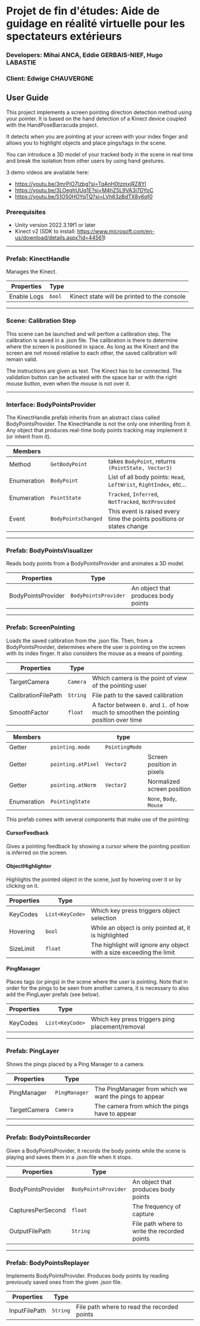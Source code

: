 Projet de fin d'études: Aide de guidage en réalité virtuelle pour les spectateurs extérieurs
============================================================================================

### Developers: Mihai ANCA, Eddie GERBAIS-NIEF, Hugo LABASTIE

### Client: Edwige CHAUVERGNE

## User Guide

This project implements a screen pointing direction detection method using your pointer. It is based on the hand detection of a Kinect device coupled with the HandPoseBarracuda project.

It detects when you are pointing at your screen with your index finger and allows you to highlight objects and place pings/tags in the scene.

You can introduce a 3D model of your tracked body in the scene in real time and break the isolation from other users by using hand gestures.

3 demo videos are available here:
- https://youtu.be/3mrPiO7Izbg?si=TqAnH0tzmxjRZ8YI
- https://youtu.be/3LOeghUUq1E?si=M4hZ5L9VA3i7DYoC
- https://youtu.be/51O50HOYqTQ?si=LVh63zBdTX8y6qf0

### Prerequisites

- Unity version 2022.3.19f1 or later
- Kinect v2 (SDK to install: https://www.microsoft.com/en-us/download/details.aspx?id=44561)

------------------------
### Prefab: KinectHandle

Manages the Kinect.

| Properties  | Type   |                                             |
|-------------|--------|---------------------------------------------|
| Enable Logs | `bool` | Kinect state will be printed to the console |

---------------------------
### Scene: Calibration Step

This scene can be launched and will perfom a calibration step. The calibration is saved in a .json file. The calibration is there to determine where the screen is positioned in space. As long as the Kinect and the screen are not moved relative to each other, the saved calibration will remain valid.

The instructions are given as text. The Kinect has to be connected. The validation button can be activated with the space bar or with the right mouse button, even when the mouse is not over it.

---------------------------------
### Interface: BodyPointsProvider

The KinectHandle prefab inherits from an abstract class called BodyPointsProvider. The KinectHandle is not the only one inheriting from it. Any object that produces real-time body points tracking may implement it (or inherit from it).


| Members     |                     |                                                        |
|-------------|---------------------|--------------------------------------------------------|
| Method      | `GetBodyPoint`      | takes `BodyPoint`, returns `(PointState, Vector3)`     |
| Enumeration | `BodyPoint`         | List of all body points: `Head`, `LeftWrist`, `RightIndex`, etc... |
| Enumeration | `PointState`        | `Tracked`, `Inferred`, `NotTracked`, `NotProvided`     |
| Event       | `BodyPointsChanged` | This event is raised every time the points positions or states change |

--------------------------------
### Prefab: BodyPointsVisualizer

Reads body points from a BodyPointsProvider and animates a 3D model.

| Properties           | Type   |                                                    |
|----------------------|--------|----------------------------------------------------|
| BodyPointsProvider | `BodyPointsProvider` | An object that produces body points  |

--------------------------
### Prefab: ScreenPointing

Loads the saved calibration from the .json file. Then, from a BodyPointsProvider, determines where the user is pointing on the screen with its index finger. It also considers the mouse as a means of pointing.

| Properties            | Type     |                                                        |
|-----------------------|----------|--------------------------------------------------------|
| TargetCamera          | `Camera` | Which camera is the point of view of the pointing user |
| CalibrationFilePath   | `String` | File path to the saved calibration                     |
| SmoothFactor          | `float`  | A factor between `0.` and `1.` of how much to smoothen the pointing position over time |

| Members     |                    | type           |                            |
|-------------|--------------------|----------------|----------------------------|
| Getter      | `pointing.mode`    | `PointingMode` |                            |
| Getter      | `pointing.atPixel` | `Vector2`      | Screen position in pixels  |
| Getter      | `pointing.atNorm`  | `Vector2`      | Normalized screen position |
| Enumeration | `PointingState`    |                | `None`, `Body`, `Mouse`    |

This prefab comes with several components that make use of the pointing:

#### CursorFeedback

Gives a pointing feedback by showing a cursor where the pointing position is inferred on the screen.

#### ObjectHighlighter

Highlights the pointed object in the scene, just by hovering over it or by clicking on it.

| Properties | Type     |                                                                      |
|------------|----------|----------------------------------------------------------------------|
| KeyCodes   | `List<KeyCode>` | Which key press triggers object selection |
| Hovering   | `bool`   | While an object is only pointed at, it is highlighted                |
| SizeLimit  | `float`  | The highlight will ignore any object with a size exceeding the limit |

#### PingManager

Places tags (or pings) in the scene where the user is pointing. Note that in order for the pings to be seen from another camera, it is necessary to also add the PingLayer prefab (see below).

| Properties | Type            |                                                 |
|------------|-----------------|-------------------------------------------------|
| KeyCodes   | `List<KeyCode>` | Which key press triggers ping placement/removal |

---------------------
### Prefab: PingLayer

Shows the pings placed by a Ping Manager to a camera.

| Properties    | Type          |                                                         |
|---------------|---------------|---------------------------------------------------------|
| PingManager   | `PingManager` | The PingManager from which we want the pings to appear  |
| TargetCamera  | `Camera`      | The camera from which the pings have to appear          |

------------------------------
### Prefab: BodyPointsRecorder

Given a BodyPointsProvider, it records the body points while the scene is playing and saves them in a .json file when it stops.

| Properties           | Type                 |                                              |
|----------------------|----------------------|----------------------------------------------|
| BodyPointsProvider   | `BodyPointsProvider` | An object that produces body points          |
| CapturesPerSecond    | `float`              | The frequency of capture                     |
| OutputFilePath       | `String`             | File path where to write the recorded points |

------------------------------
### Prefab: BodyPointsReplayer

Implements BodyPointsProvider. Produces body points by reading previously saved ones from the given .json file.

| Properties           | Type                 |                                             |
|----------------------|----------------------|---------------------------------------------|
| InputFilePath        | `String`             | File path where to read the recorded points |

